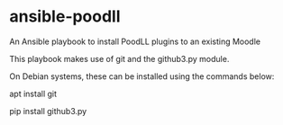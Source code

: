 # ansible-poodll
An Ansible playbook to install PoodLL plugins to an existing Moodle

This playbook makes use of git and the github3.py module. 

On Debian systems, these can be installed using the commands below:

apt install git

pip install github3.py

